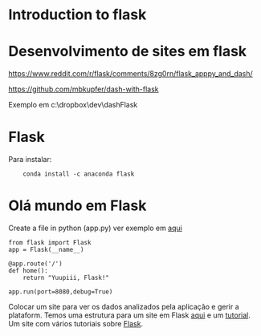 # Introduction to flask

# Desenvolvimento de sites em flask

https://www.reddit.com/r/flask/comments/8zg0rn/flask_apppy_and_dash/

https://github.com/mbkupfer/dash-with-flask

Exemplo em c:\dropbox\dev\dashFlask

# Flask

Para instalar:
```
	conda install -c anaconda flask 
```
# Olá mundo em Flask
Create a file in python (app.py) ver exemplo em [aqui](1.olaMundo/app.py)
```
from flask import Flask
app = Flask(__name__)

@app.route('/')
def home():
    return "Yuupiii, Flask!"

app.run(port=8080,debug=True)
```


Colocar um site para ver os dados analizados pela aplicação e gerir a plataform. Temos uma estrutura para um site em Flask [aqui](https://github.com/JackStouffer/Flask-Foundation) e um [tutorial](http://maximebf.com/blog/2012/10/building-websites-in-python-with-flask/#.WjUfYPbLi00). Um site com vários tutoriais sobre [Flask](https://www.fullstackpython.com/flask.html).
